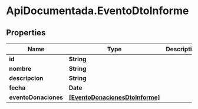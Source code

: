# ApiDocumentada.EventoDtoInforme

## Properties

Name | Type | Description | Notes
------------ | ------------- | ------------- | -------------
**id** | **String** |  | [optional] 
**nombre** | **String** |  | 
**descripcion** | **String** |  | 
**fecha** | **Date** |  | 
**eventoDonaciones** | [**[EventoDonacionesDtoInforme]**](EventoDonacionesDtoInforme.md) |  | [optional] 


